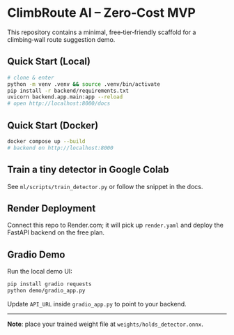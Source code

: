 # ClimbRoute AI – Zero‑Cost MVP

This repository contains a minimal, free‑tier‑friendly scaffold for a climbing‑wall
route suggestion demo.

## Quick Start (Local)

```bash
# clone & enter
python -m venv .venv && source .venv/bin/activate
pip install -r backend/requirements.txt
uvicorn backend.app.main:app --reload
# open http://localhost:8000/docs
```

## Quick Start (Docker)

```bash
docker compose up --build
# backend on http://localhost:8000
```

## Train a tiny detector in Google Colab

See `ml/scripts/train_detector.py` or follow the snippet in the docs.

## Render Deployment

Connect this repo to Render.com; it will pick up `render.yaml` and deploy
the FastAPI backend on the free plan.

## Gradio Demo

Run the local demo UI:

```bash
pip install gradio requests
python demo/gradio_app.py
```

Update `API_URL` inside `gradio_app.py` to point to your backend.

---
**Note**: place your trained weight file at `weights/holds_detector.onnx`.
